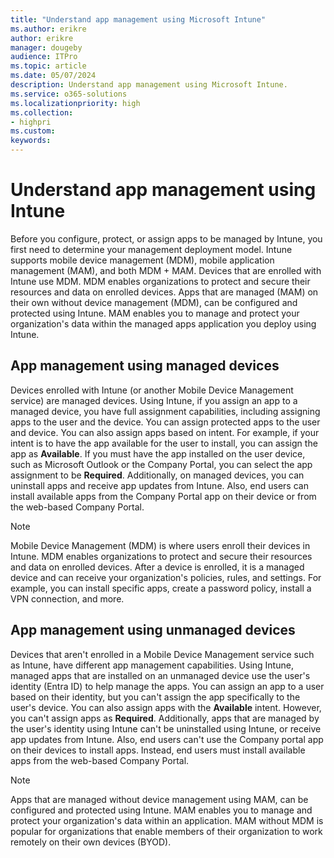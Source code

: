```yaml
---
title: "Understand app management using Microsoft Intune"
ms.author: erikre
author: erikre
manager: dougeby
audience: ITPro
ms.topic: article
ms.date: 05/07/2024
description: Understand app management using Microsoft Intune.
ms.service: o365-solutions
ms.localizationpriority: high
ms.collection:
- highpri
ms.custom:
keywords:
---
```


# Understand app management using Intune

Before you configure, protect, or assign apps to be managed by Intune, you first need to determine your management deployment model. Intune supports mobile device management (MDM), mobile application management (MAM), and both MDM + MAM. Devices that are enrolled with Intune use MDM. MDM enables organizations to protect and secure their resources and data on enrolled devices. Apps that are managed (MAM) on their own without device management (MDM), can be configured and protected using Intune. MAM enables you to manage and protect your organization's data within the managed apps application you deploy using Intune.

## App management using managed devices

Devices enrolled with Intune (or another Mobile Device Management service) are managed devices. Using Intune, if you assign an app to a managed device, you have full assignment capabilities, including assigning apps to the user and the device. You can assign protected apps to the user and device. You can also assign apps based on intent. For example, if your intent is to have the app available for the user to install, you can assign the app as **Available**. If you must have the app installed on the user device, such as Microsoft Outlook or the Company Portal, you can select the app assignment to be **Required**. Additionally, on managed devices, you can uninstall apps and receive app updates from Intune. Also, end users can install available apps from the Company Portal app on their device or from the web-based Company Portal.

> [!NOTE]
> Mobile Device Management (MDM) is where users enroll their devices in Intune. MDM enables organizations to protect and secure their resources and data on enrolled devices. After a device is enrolled, it is a managed device and can receive your organization's  policies, rules, and settings. For example, you can install specific apps, create a password policy, install a VPN connection, and more.

## App management using unmanaged devices

Devices that aren't enrolled in a Mobile Device Management service such as Intune, have different app management capabilities. Using Intune, managed apps that are installed on an unmanaged device use the user's identity (Entra ID) to help manage the apps. You can assign an app to a user based on their identity, but you can't assign the app specifically to the user's device. You can also assign apps with the **Available** intent. However, you can't assign apps as **Required**. Additionally, apps that are managed by the user's identity using Intune can't be uninstalled using Intune, or receive app updates from Intune. Also, end users can't use the Company portal app on their devices to install apps. Instead, end users must install available apps from the web-based Company Portal.

> [!NOTE]
> Apps that are managed without device management using MAM, can be configured and protected using Intune. MAM enables you to manage and protect your organization's data within an application. MAM without MDM is popular for organizations that enable members of their organization to work remotely on their own devices (BYOD).
